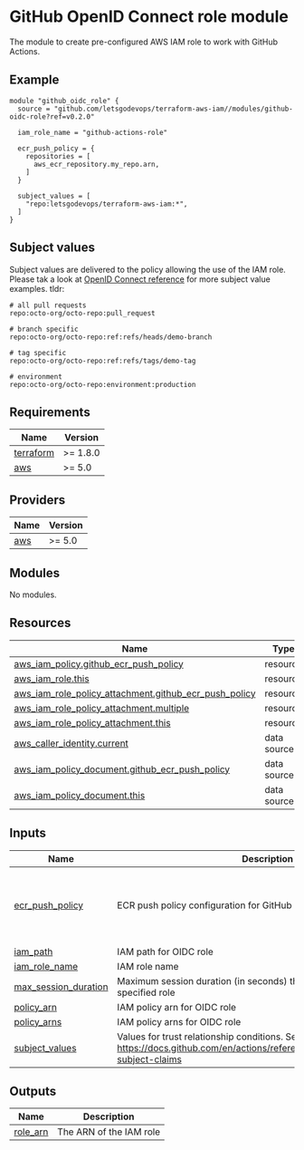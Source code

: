 # GitHub OpenID Connect role module

The module to create pre-configured AWS IAM role to work with GitHub Actions.

## Example

```hcl
module "github_oidc_role" {
  source = "github.com/letsgodevops/terraform-aws-iam//modules/github-oidc-role?ref=v0.2.0"

  iam_role_name = "github-actions-role"

  ecr_push_policy = {
    repositories = [
      aws_ecr_repository.my_repo.arn,
    ]
  }

  subject_values = [
    "repo:letsgodevops/terraform-aws-iam:*",
  ]
}
```

## Subject values

Subject values are delivered to the policy allowing the use of the IAM role. Please tak a look at [OpenID Connect reference](https://docs.github.com/en/actions/reference/security/oidc#example-subject-claims) for more subject value examples. tldr:

```
# all pull requests
repo:octo-org/octo-repo:pull_request

# branch specific
repo:octo-org/octo-repo:ref:refs/heads/demo-branch

# tag specific
repo:octo-org/octo-repo:ref:refs/tags/demo-tag

# environment
repo:octo-org/octo-repo:environment:production
```

<!-- BEGIN_TF_DOCS -->
## Requirements

| Name | Version |
|------|---------|
| <a name="requirement_terraform"></a> [terraform](#requirement\_terraform) | >= 1.8.0 |
| <a name="requirement_aws"></a> [aws](#requirement\_aws) | >= 5.0 |

## Providers

| Name | Version |
|------|---------|
| <a name="provider_aws"></a> [aws](#provider\_aws) | >= 5.0 |

## Modules

No modules.

## Resources

| Name | Type |
|------|------|
| [aws_iam_policy.github_ecr_push_policy](https://registry.terraform.io/providers/hashicorp/aws/latest/docs/resources/iam_policy) | resource |
| [aws_iam_role.this](https://registry.terraform.io/providers/hashicorp/aws/latest/docs/resources/iam_role) | resource |
| [aws_iam_role_policy_attachment.github_ecr_push_policy](https://registry.terraform.io/providers/hashicorp/aws/latest/docs/resources/iam_role_policy_attachment) | resource |
| [aws_iam_role_policy_attachment.multiple](https://registry.terraform.io/providers/hashicorp/aws/latest/docs/resources/iam_role_policy_attachment) | resource |
| [aws_iam_role_policy_attachment.this](https://registry.terraform.io/providers/hashicorp/aws/latest/docs/resources/iam_role_policy_attachment) | resource |
| [aws_caller_identity.current](https://registry.terraform.io/providers/hashicorp/aws/latest/docs/data-sources/caller_identity) | data source |
| [aws_iam_policy_document.github_ecr_push_policy](https://registry.terraform.io/providers/hashicorp/aws/latest/docs/data-sources/iam_policy_document) | data source |
| [aws_iam_policy_document.this](https://registry.terraform.io/providers/hashicorp/aws/latest/docs/data-sources/iam_policy_document) | data source |

## Inputs

| Name | Description | Type | Default | Required |
|------|-------------|------|---------|:--------:|
| <a name="input_ecr_push_policy"></a> [ecr\_push\_policy](#input\_ecr\_push\_policy) | ECR push policy configuration for GitHub Actions OIDC role | <pre>object({<br/>    enabled         = optional(bool, true)<br/>    repository_arns = optional(list(string), ["*"])<br/>    kms_key_aliases = optional(list(string), ["alias/aws/ecr"])<br/>  })</pre> | `{}` | no |
| <a name="input_iam_path"></a> [iam\_path](#input\_iam\_path) | IAM path for OIDC role | `string` | `"/oidc/"` | no |
| <a name="input_iam_role_name"></a> [iam\_role\_name](#input\_iam\_role\_name) | IAM role name | `string` | n/a | yes |
| <a name="input_max_session_duration"></a> [max\_session\_duration](#input\_max\_session\_duration) | Maximum session duration (in seconds) that you want to set for the specified role | `number` | `3600` | no |
| <a name="input_policy_arn"></a> [policy\_arn](#input\_policy\_arn) | IAM policy arn for OIDC role | `string` | `null` | no |
| <a name="input_policy_arns"></a> [policy\_arns](#input\_policy\_arns) | IAM policy arns for OIDC role | `list(string)` | `[]` | no |
| <a name="input_subject_values"></a> [subject\_values](#input\_subject\_values) | Values for trust relationship conditions. See https://docs.github.com/en/actions/reference/security/oidc#example-subject-claims | `list(string)` | n/a | yes |

## Outputs

| Name | Description |
|------|-------------|
| <a name="output_role_arn"></a> [role\_arn](#output\_role\_arn) | The ARN of the IAM role |
<!-- END_TF_DOCS -->
